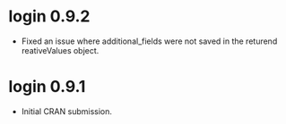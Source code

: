 # login 0.9.2

* Fixed an issue where additional_fields were not saved in the returend reativeValues object.

# login 0.9.1

* Initial CRAN submission.
